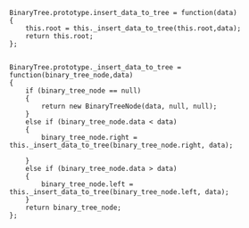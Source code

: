     BinaryTree.prototype.insert_data_to_tree = function(data)
    {
        this.root = this._insert_data_to_tree(this.root,data);
        return this.root;
    };


    BinaryTree.prototype._insert_data_to_tree = function(binary_tree_node,data)
    {
        if (binary_tree_node == null)
        {
            return new BinaryTreeNode(data, null, null);
        }
        else if (binary_tree_node.data < data)
        {
            binary_tree_node.right = this._insert_data_to_tree(binary_tree_node.right, data);

        }
        else if (binary_tree_node.data > data)
        {
            binary_tree_node.left = this._insert_data_to_tree(binary_tree_node.left, data);
        }
        return binary_tree_node;
    };
    
